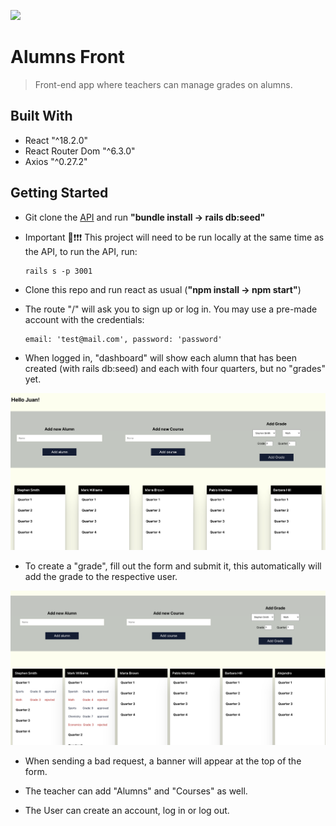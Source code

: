 ![](https://img.shields.io/badge/Microverse-blueviolet)

# Alumns Front

> Front-end app where teachers can manage grades on alumns.


## Built With

- React "^18.2.0"
- React Router Dom "^6.3.0"
- Axios "^0.27.2"


## Getting Started

- Git clone the [API](https://github.com/AlejandroNo4/alumns-API) and run **"bundle install -> rails db:seed"**

- Important 🚦❗❗❗ This project will need to be run locally at the same time as the API, to run the API, run:

      rails s -p 3001

- Clone this repo and run react as usual (**"npm install -> npm start"**)

- The route "/" will ask you to sign up or log in. You may use a pre-made account with the credentials:

      email: 'test@mail.com', password: 'password'

- When logged in, "dashboard" will show each alumn that has been created (with rails db:seed) and each with four quarters, but no "grades" yet.

<img src="./empty_screenshot.png" alt="app screenshot" width="700px" />

- To create a "grade", fill out the form and submit it, this automatically will add the grade to the respective user.

<img src="./app_screenshot.png" alt="app screenshot" width="700px" />

- When sending a bad request, a banner will appear at the top of the form.

- The teacher can add "Alumns" and "Courses" as well.

- The User can create an account, log in or log out.
